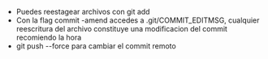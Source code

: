 - Puedes reestagear archivos con git add
- Con la flag commit -amend accedes a .git/COMMIT_EDITMSG, cualquier reescritura del archivo constituye una modificacion del commit recomiendo la hora
- git push --force para cambiar el commit remoto